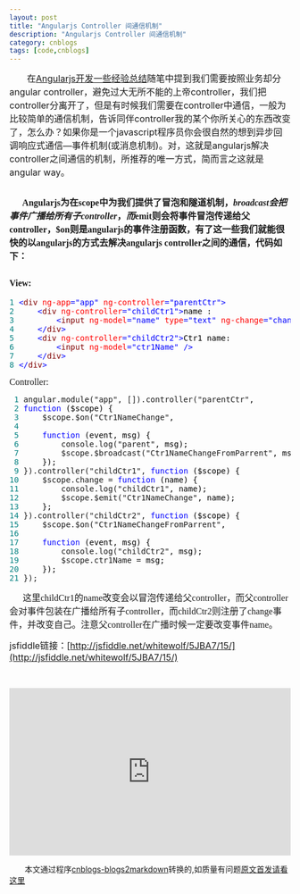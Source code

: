```yaml
---
layout: post
title: "Angularjs Controller 间通信机制"
description: "Angularjs Controller 间通信机制"
category: cnblogs
tags: [code,cnblogs]
---
```

<span style="font-size: 16px;">&nbsp;&nbsp;&nbsp;&nbsp;&nbsp;&nbsp; 在[Angularjs开发一些经验总结](http://www.cnblogs.com/whitewolf/archive/2013/03/24/2979344.html)随笔中提到我们需要按照业务却分angular controller，避免过大无所不能的上帝controller，我们把controller分离开了，但是有时候我们需要在controller中通信，一般为比较简单的通信机制，告诉同伴controller我的某个你所关心的东西改变了，怎么办？如果你是一个javascript程序员你会很自然的想到异步回调响应式通信&mdash;事件机制(或消息机制)。对，这就是angularjs解决controller之间通信的机制，所推荐的唯一方式，简而言之这就是angular way。</span>

## <span style="font-size: 16px; font-family: 楷体;">&nbsp;&nbsp;&nbsp;&nbsp;&nbsp; Angularjs为在scope中为我们提供了冒泡和隧道机制，$broadcast会把事件广播给所有子controller，而$emit则会将事件冒泡传递给父controller，$on则是angularjs的事件注册函数，有了这一些我们就能很快的以angularjs的方式去解决angularjs controller之间的通信，代码如下：</span>

## <span style="font-size: 16px; font-family: 楷体;">View:</span>

<div class="cnblogs_code">
<pre><span style="color: #008080;">1</span> <span style="color: #0000ff;">&lt;</span><span style="color: #800000;">div </span><span style="color: #ff0000;">ng-app</span><span style="color: #0000ff;">="app"</span><span style="color: #ff0000;"> ng-controller</span><span style="color: #0000ff;">="parentCtr"</span><span style="color: #0000ff;">&gt;</span>
<span style="color: #008080;">2</span>     <span style="color: #0000ff;">&lt;</span><span style="color: #800000;">div </span><span style="color: #ff0000;">ng-controller</span><span style="color: #0000ff;">="childCtr1"</span><span style="color: #0000ff;">&gt;</span><span style="color: #000000;">name :
</span><span style="color: #008080;">3</span>         <span style="color: #0000ff;">&lt;</span><span style="color: #800000;">input </span><span style="color: #ff0000;">ng-model</span><span style="color: #0000ff;">="name"</span><span style="color: #ff0000;"> type</span><span style="color: #0000ff;">="text"</span><span style="color: #ff0000;"> ng-change</span><span style="color: #0000ff;">="change(name);"</span> <span style="color: #0000ff;">/&gt;</span>
<span style="color: #008080;">4</span>     <span style="color: #0000ff;">&lt;/</span><span style="color: #800000;">div</span><span style="color: #0000ff;">&gt;</span>
<span style="color: #008080;">5</span>     <span style="color: #0000ff;">&lt;</span><span style="color: #800000;">div </span><span style="color: #ff0000;">ng-controller</span><span style="color: #0000ff;">="childCtr2"</span><span style="color: #0000ff;">&gt;</span><span style="color: #000000;">Ctr1 name:
</span><span style="color: #008080;">6</span>         <span style="color: #0000ff;">&lt;</span><span style="color: #800000;">input </span><span style="color: #ff0000;">ng-model</span><span style="color: #0000ff;">="ctr1Name"</span> <span style="color: #0000ff;">/&gt;</span>
<span style="color: #008080;">7</span>     <span style="color: #0000ff;">&lt;/</span><span style="color: #800000;">div</span><span style="color: #0000ff;">&gt;</span>
<span style="color: #008080;">8</span> <span style="color: #0000ff;">&lt;/</span><span style="color: #800000;">div</span><span style="color: #0000ff;">&gt;</span></pre>
</div>

<span style="font-size: 16px; font-family: 楷体;">Controller:</span>

<div class="cnblogs_code">
<pre><span style="color: #008080;"> 1</span> angular.module("app", []).controller("parentCtr"<span style="color: #000000;">,
</span><span style="color: #008080;"> 2</span> <span style="color: #0000ff;">function</span><span style="color: #000000;"> ($scope) {
</span><span style="color: #008080;"> 3</span>     $scope.$on("Ctr1NameChange"<span style="color: #000000;">,
</span><span style="color: #008080;"> 4</span>  
<span style="color: #008080;"> 5</span>     <span style="color: #0000ff;">function</span><span style="color: #000000;"> (event, msg) {
</span><span style="color: #008080;"> 6</span>         console.log("parent"<span style="color: #000000;">, msg);
</span><span style="color: #008080;"> 7</span>         $scope.$broadcast("Ctr1NameChangeFromParrent"<span style="color: #000000;">, msg);
</span><span style="color: #008080;"> 8</span> <span style="color: #000000;">    });
</span><span style="color: #008080;"> 9</span> }).controller("childCtr1", <span style="color: #0000ff;">function</span><span style="color: #000000;"> ($scope) {
</span><span style="color: #008080;">10</span>     $scope.change = <span style="color: #0000ff;">function</span><span style="color: #000000;"> (name) {
</span><span style="color: #008080;">11</span>         console.log("childCtr1"<span style="color: #000000;">, name);
</span><span style="color: #008080;">12</span>         $scope.$emit("Ctr1NameChange"<span style="color: #000000;">, name);
</span><span style="color: #008080;">13</span> <span style="color: #000000;">    };
</span><span style="color: #008080;">14</span> }).controller("childCtr2", <span style="color: #0000ff;">function</span><span style="color: #000000;"> ($scope) {
</span><span style="color: #008080;">15</span>     $scope.$on("Ctr1NameChangeFromParrent"<span style="color: #000000;">,
</span><span style="color: #008080;">16</span>  
<span style="color: #008080;">17</span>     <span style="color: #0000ff;">function</span><span style="color: #000000;"> (event, msg) {
</span><span style="color: #008080;">18</span>         console.log("childCtr2"<span style="color: #000000;">, msg);
</span><span style="color: #008080;">19</span>         $scope.ctr1Name =<span style="color: #000000;"> msg;
</span><span style="color: #008080;">20</span> <span style="color: #000000;">    });
</span><span style="color: #008080;">21</span> });</pre>
</div>

<span style="font-size: 16px; font-family: 楷体;">&nbsp;&nbsp;&nbsp;&nbsp;&nbsp; 这里childCtr1的name改变会以冒泡传递给父controller，而父controller会对事件包装在广播给所有子controller，而childCtr2则注册了change事件，并改变自己。注意父controller在广播时候一定要改变事件name。</span>

<span style="font-size: 16px;">jsfiddle链接：[http://jsfiddle.net/whitewolf/5JBA7/15/](http://jsfiddle.net/whitewolf/5JBA7/15/)</span>

&nbsp;

<iframe width="100%" height="300" src="http://jsfiddle.net/whitewolf/5JBA7/15/embedded/" allowfullscreen="allowfullscreen" frameborder="0"></iframe>


&nbsp;&nbsp;&nbsp;&nbsp;&nbsp;&nbsp;&nbsp;本文通过程序[cnblogs-blogs2markdown](https://github.com/greengerong/cnblogs-blogs2markdown "cnblogs-blogs2markdown")转换的,如质量有问题[原文首发请看这里](http://www.cnblogs.com/whitewolf/archive/2013/04/16/3024843.html "原文首发")